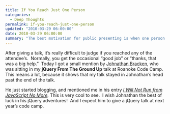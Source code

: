 ```yaml
---
title: If You Reach Just One Person
categories:
  - Deep Thoughts
permalink: if-you-reach-just-one-person
updated: "2010-03-29 06:00:00"
date: 2010-03-29 06:00:00
summary: "The best motivation for public presenting is when one person comes up to you and says that your presentation was the one that pushed them forward."
---
```


<p>After giving a talk, it’s really difficult to judge if you reached any of the attendee’s.&#160; Normally, you get the occasional “good job” or “thanks, that was a big help.”&#160; Today I got a small mention by <a href="http://blog.barkalot.com/">Johnathan Bracken</a>, who was sitting in my <strong>jQuery From The Ground Up</strong> talk at Roanoke Code Camp.&#160; This means a lot, because it shows that my talk stayed in Johnathan’s head past the end of the talk.&#160; </p>  <p>He just started blogging, and mentioned me in his entry <a href="http://blog.barkalot.com/post/I-will-not-run-from-JavaScript-No-More.aspx"><em>I Will Not Run from JavaScript No More</em></a><em>. </em>This is very cool to see.&#160; I wish Johnathan the best of luck in his jQuery adventures!&#160; And I expect him to give a jQuery talk at next year’s code camp.</p>
